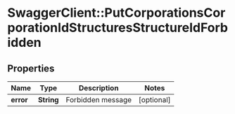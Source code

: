 # SwaggerClient::PutCorporationsCorporationIdStructuresStructureIdForbidden

## Properties
Name | Type | Description | Notes
------------ | ------------- | ------------- | -------------
**error** | **String** | Forbidden message | [optional] 


